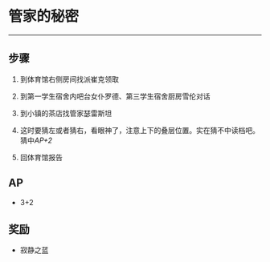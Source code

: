 # 管家的秘密

---

## 步骤

1. 到体育馆右侧房间找派崔克领取

2. 到第一学生宿舍内吧台女仆罗德、第三学生宿舍厨房雪伦对话

3. 到小镇的茶店找管家瑟雷斯坦

4. 这时要猜左或者猜右，看眼神了，注意上下的叠层位置。实在猜不中读档吧。猜中*AP+2*

5. 回体育馆报告

## AP

- 3+2

## 奖励

- 寂静之蓝